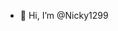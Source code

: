 - 👋 Hi, I’m @Nicky1299
  
<!---
Nicky1299/Nicky1299 is a ✨ special ✨ repository because its `README.md` (this file) appears on your GitHub profile.
You can click the Preview link to take a look at your changes.
--->
